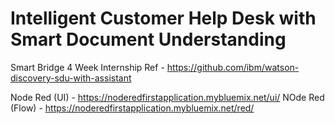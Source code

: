 # Intelligent Customer Help Desk with Smart Document Understanding
Smart Bridge 4 Week Internship
Ref - https://github.com/ibm/watson-discovery-sdu-with-assistant

Node Red (UI) - https://noderedfirstapplication.mybluemix.net/ui/
NOde Red (Flow) - https://noderedfirstapplication.mybluemix.net/red/
